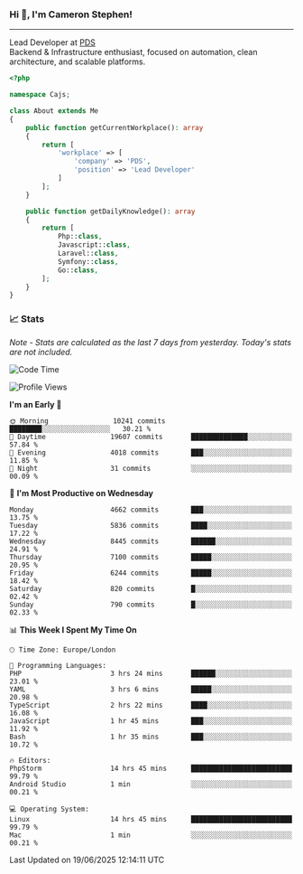 ### Hi 👋, I'm Cameron Stephen!

---

Lead Developer at [PDS](https://prindatasolutions.co.uk)  
Backend & Infrastructure enthusiast, focused on automation, clean architecture, and scalable platforms.


```php
<?php

namespace Cajs;

class About extends Me
{
    public function getCurrentWorkplace(): array
    {
        return [
            'workplace' => [
                'company' => 'PDS',
                'position' => 'Lead Developer'
            ]
        ];
    }

    public function getDailyKnowledge(): array
    {
        return [
            Php::class,
            Javascript::class,
            Laravel::class,
            Symfony::class,
            Go::class,
        ];
    }
}
```

### 📈 Stats
<p><em>Note - Stats are calculated as the last 7 days from yesterday. Today's stats are not included.</em></p>


<!--START_SECTION:waka-->
![Code Time](http://img.shields.io/badge/Code%20Time-4%2C538%20hrs%2046%20mins-blue)

![Profile Views](http://img.shields.io/badge/Profile%20Views-0-blue)

**I'm an Early 🐤** 

```text
🌞 Morning                10241 commits       ████████░░░░░░░░░░░░░░░░░   30.21 % 
🌆 Daytime                19607 commits       ██████████████░░░░░░░░░░░   57.84 % 
🌃 Evening                4018 commits        ███░░░░░░░░░░░░░░░░░░░░░░   11.85 % 
🌙 Night                  31 commits          ░░░░░░░░░░░░░░░░░░░░░░░░░   00.09 % 
```
📅 **I'm Most Productive on Wednesday** 

```text
Monday                   4662 commits        ███░░░░░░░░░░░░░░░░░░░░░░   13.75 % 
Tuesday                  5836 commits        ████░░░░░░░░░░░░░░░░░░░░░   17.22 % 
Wednesday                8445 commits        ██████░░░░░░░░░░░░░░░░░░░   24.91 % 
Thursday                 7100 commits        █████░░░░░░░░░░░░░░░░░░░░   20.95 % 
Friday                   6244 commits        █████░░░░░░░░░░░░░░░░░░░░   18.42 % 
Saturday                 820 commits         █░░░░░░░░░░░░░░░░░░░░░░░░   02.42 % 
Sunday                   790 commits         █░░░░░░░░░░░░░░░░░░░░░░░░   02.33 % 
```


📊 **This Week I Spent My Time On** 

```text
🕑︎ Time Zone: Europe/London

💬 Programming Languages: 
PHP                      3 hrs 24 mins       ██████░░░░░░░░░░░░░░░░░░░   23.01 % 
YAML                     3 hrs 6 mins        █████░░░░░░░░░░░░░░░░░░░░   20.98 % 
TypeScript               2 hrs 22 mins       ████░░░░░░░░░░░░░░░░░░░░░   16.08 % 
JavaScript               1 hr 45 mins        ███░░░░░░░░░░░░░░░░░░░░░░   11.92 % 
Bash                     1 hr 35 mins        ███░░░░░░░░░░░░░░░░░░░░░░   10.72 % 

🔥 Editors: 
PhpStorm                 14 hrs 45 mins      █████████████████████████   99.79 % 
Android Studio           1 min               ░░░░░░░░░░░░░░░░░░░░░░░░░   00.21 % 

💻 Operating System: 
Linux                    14 hrs 45 mins      █████████████████████████   99.79 % 
Mac                      1 min               ░░░░░░░░░░░░░░░░░░░░░░░░░   00.21 % 
```


 Last Updated on 19/06/2025 12:14:11 UTC
<!--END_SECTION:waka-->
